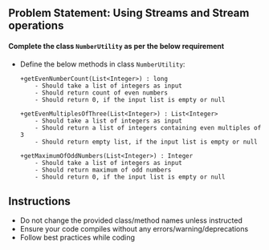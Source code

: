 ## Problem Statement: Using Streams and Stream operations

#### Complete the class `NumberUtility` as per the below requirement
   
-   Define the below methods in class `NumberUtility`:
    
        +getEvenNumberCount(List<Integer>) : long     
            - Should take a list of integers as input
            - Should return count of even numbers
            - Should return 0, if the input list is empty or null
    
        +getEvenMultiplesOfThree(List<Integer>) : List<Integer>     
            - Should take a list of integers as input
            - Should return a list of integers containing even multiples of 3
            - Should return empty list, if the input list is empty or null                        
  
        +getMaximumOfOddNumbers(List<Integer>) : Integer    
            - Should take a list of integers as input
            - Should return maximum of odd numbers
            - Should return 0, if the input list is empty or null

## Instructions
- Do not change the provided class/method names unless instructed
- Ensure your code compiles without any errors/warning/deprecations 
- Follow best practices while coding